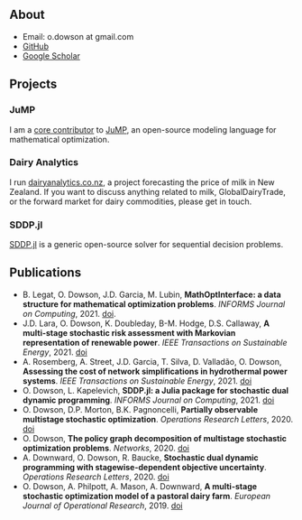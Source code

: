 ## About

* Email: o.dowson at gmail.com
* [GitHub](https://github.com/odow)
* [Google Scholar](https://scholar.google.co.nz/citations?user=COLMCQcAAAAJ&hl=en)

## Projects

### JuMP

I am a [core contributor](https://jump.dev/pages/governance/) to [JuMP](https://jump.dev),
an open-source modeling language for mathematical optimization.

### Dairy Analytics

I run [dairyanalytics.co.nz](https://dairyanalytics.co.nz), a project
forecasting the price of milk in New Zealand. If you want to discuss anything
related to milk, GlobalDairyTrade, or the forward market for dairy commodities,
please get in touch.

### SDDP.jl

[SDDP.jl](https://github.com/odow/SDDP.jl) is a generic open-source solver for 
sequential decision problems.

## Publications

 * B. Legat, O. Dowson, J.D. Garcia, M. Lubin, **MathOptInterface: a data
   structure for mathematical optimization problems**. _INFORMS Journal on
   Computing_, 2021.
   [doi](https://doi.org/10.1287/ijoc.2021.1067).
 * J.D. Lara, O. Dowson, K. Doubleday, B-M. Hodge, D.S. Callaway, **A
   multi-stage stochastic risk assessment with Markovian representation of
   renewable power**. _IEEE Transactions on Sustainable Energy_, 2021.
   [doi](https://doi.org/10.1109/TSTE.2021.3114615)
 * A. Rosemberg, A. Street, J.D. Garcia, T. Silva, D. Valladão, O. Dowson,
   **Assessing the cost of network simplifications in hydrothermal power
   systems**. _IEEE Transactions on Sustainable Energy_, 2021.
   [doi](https://doi.org/10.1109/TSTE.2021.3106810)
 * O. Dowson, L. Kapelevich, **SDDP.jl: a Julia package for stochastic dual
   dynamic programming**. _INFORMS Journal on Computing_, 2021.
   [doi](https://doi.org/10.1287/ijoc.2020.0987)
 * O. Dowson, D.P. Morton, B.K. Pagnoncelli, **Partially observable multistage
   stochastic optimization**. _Operations Research Letters_, 2020.
   [doi](https://doi.org/10.1016/j.orl.2020.06.005)
 * O. Dowson, **The policy graph decomposition of multistage stochastic
   optimization problems**. _Networks_, 2020.
   [doi](https://doi.org/10.1002/net.21932)
 * A. Downward, O. Dowson, R. Baucke, **Stochastic dual dynamic programming with
   stagewise-dependent objective uncertainty**. _Operations Research Letters_,
   2020. [doi](https://doi.org/10.1016/j.orl.2019.11.002)
 * O. Dowson, A. Philpott, A. Mason, A. Downward, **A multi-stage stochastic
   optimization model of a pastoral dairy farm**. _European Journal of
   Operational Research_, 2019.
   [doi](https://doi.org/10.1016/j.ejor.2018.10.033)
